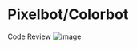 # Pixelbot/Colorbot
Code Review
![image](https://user-images.githubusercontent.com/32984127/194915325-7b99d13e-aa4b-4f27-999a-4e606695220d.png)
